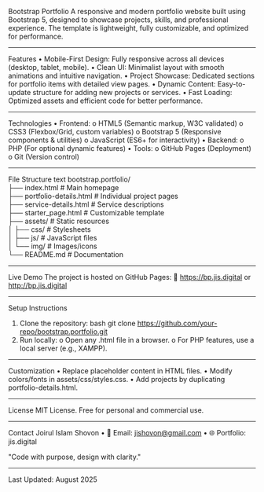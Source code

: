 Bootstrap Portfolio
A responsive and modern portfolio website built using Bootstrap 5, designed to showcase projects, skills, and professional experience. The template is lightweight, fully customizable, and optimized for performance.
________________________________________
Features
•	Mobile-First Design: Fully responsive across all devices (desktop, tablet, mobile).
•	Clean UI: Minimalist layout with smooth animations and intuitive navigation.
•	Project Showcase: Dedicated sections for portfolio items with detailed view pages.
•	Dynamic Content: Easy-to-update structure for adding new projects or services.
•	Fast Loading: Optimized assets and efficient code for better performance.
________________________________________
Technologies
•	Frontend:
o	HTML5 (Semantic markup, W3C validated)
o	CSS3 (Flexbox/Grid, custom variables)
o	Bootstrap 5 (Responsive components & utilities)
o	JavaScript (ES6+ for interactivity)
•	Backend:
o	PHP (For optional dynamic features)
•	Tools:
o	GitHub Pages (Deployment)
o	Git (Version control)
________________________________________
File Structure
text
bootstrap.portfolio/  
├── index.html            # Main homepage  
├── portfolio-details.html # Individual project pages  
├── service-details.html  # Service descriptions  
├── starter_page.html     # Customizable template  
├── assets/               # Static resources  
│   ├── css/              # Stylesheets  
│   ├── js/               # JavaScript files  
│   └── img/              # Images/icons  
└── README.md             # Documentation  
________________________________________
Live Demo
The project is hosted on GitHub Pages:
🔗 https://bp.jis.digital or http://bp.jis.digital
________________________________________
Setup Instructions
1.	Clone the repository:
bash
git clone https://github.com/your-repo/bootstrap.portfolio.git  
2.	Run locally:
o	Open any .html file in a browser.
o	For PHP features, use a local server (e.g., XAMPP).
________________________________________
Customization
•	Replace placeholder content in HTML files.
•	Modify colors/fonts in assets/css/styles.css.
•	Add projects by duplicating portfolio-details.html.
________________________________________
License
MIT License. Free for personal and commercial use.
________________________________________
Contact
Joirul Islam Shovon
•	📧 Email: jishovon@gmail.com
•	🌐 Portfolio: jis.digital

"Code with purpose, design with clarity."
________________________________________
Last Updated: August 2025

